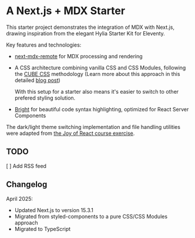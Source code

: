 # A Next.js + MDX Starter

This starter project demonstrates the integration of MDX with Next.js, drawing inspiration from the elegant Hylia Starter Kit for Eleventy.

Key features and technologies:

- [next-mdx-remote](https://github.com/hashicorp/next-mdx-remote) for MDX processing and rendering
- A CSS architecture combining vanilla CSS and CSS Modules, following the [CUBE CSS](https://cube.fyi/) methodology (Learn more about this approach in this detailed [blog post](https://piccalil.li/blog/cube-css/))

  With this setup for a starter also means it's easier to switch to other prefered styling solution.

- [Bright](https://bright.codehike.org/) for beautiful code syntax highlighting, optimized for React Server Components

The dark/light theme switching implementation and file handling utilities were adapted from [the Joy of React course exercise](https://github.com/joy-of-react/project-blog).

## TODO

[ ] Add RSS feed

## Changelog

April 2025:

- Updated Next.js to version 15.3.1
- Migrated from styled-components to a pure CSS/CSS Modules approach
- Migrated to TypeScript
